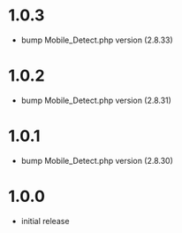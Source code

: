 1.0.3
=====

* bump Mobile_Detect.php version (2.8.33)

1.0.2
=====

* bump Mobile_Detect.php version (2.8.31)

1.0.1
=====

* bump Mobile_Detect.php version (2.8.30)

1.0.0
=====

* initial release
